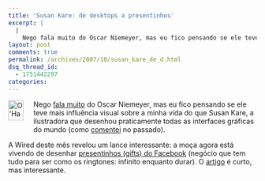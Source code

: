 ```yaml
---
title: 'Susan Kare: de desktops a presentinhos'
excerpt: |
  |
    Nego fala muito do Oscar Niemeyer, mas eu fico pensando se ele teve mais influência visual sobre a minha vida do que Susan Kare, a ilustradora que desenhou praticamente todas as interfaces gráficas do mundo (como comentei no passado). A...
layout: post
comments: true
permalink: /archives/2007/10/susan_kare_de_d.html
dsq_thread_id:
  - 1751442297
categories:
---
```

<span class="mt-enclosure mt-enclosure-image"><img title="O 'Happy Mac', ícone que transmitia com perfeição a idéia de que 'tudo está bem'" src="//chester.me/archives/img/happymac.png" width="31" height="41" class="mt-image-left" style="float: left; margin: 0 20px 20px 0;" /></span>Nego [fala muito][1] do Oscar Niemeyer, mas eu fico pensando se ele teve mais influência visual sobre a minha vida do que Susan Kare, a ilustradora que desenhou praticamente todas as interfaces gráficas do mundo (como [comentei][2] no passado).

A Wired deste mês revelou um lance interessante: a moça agora está vivendo de desenhar [presentinhos (gifts) do Facebook][3] (negócio que tem tudo para ser como os ringtones: infinito enquanto durar). O [artigo][4] é curto, mas interessante.

 [1]: http://www1.folha.uol.com.br/folha/bbc/ult272u340692.shtml
 [2]: //chester.me/archives/2006/01/a_ilustradora_d.html
 [3]: http://www.facebook.com/help.php?page=16
 [4]: http://www.wired.com/gadgets/mac/magazine/15-11/ps_macicons
